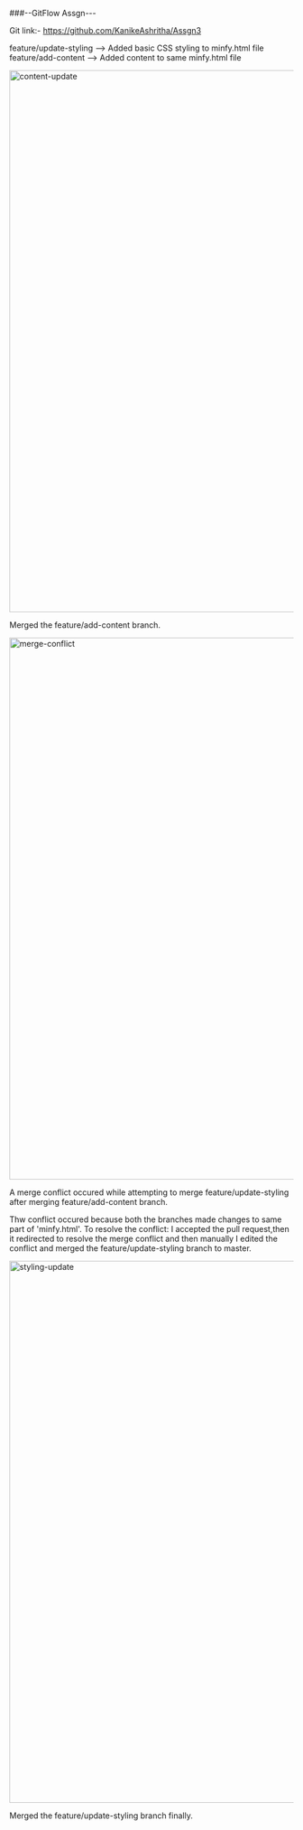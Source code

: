 ###--GitFlow Assgn---

Git link:-  https://github.com/KanikeAshritha/Assgn3


feature/update-styling --> Added basic CSS styling to minfy.html file
feature/add-content --> Added content to same minfy.html file

<img width="960" alt="content-update" src="https://github.com/user-attachments/assets/a2357248-0f32-4a27-a11a-6b46477de69f" />

Merged the feature/add-content branch.

<img width="960" alt="merge-conflict" src="https://github.com/user-attachments/assets/3534944a-d2bd-4203-90c7-c33f490177af" />

A merge conflict occured while attempting to merge feature/update-styling after merging feature/add-content branch.

Thw conflict occured because both the branches made changes to same part of 'minfy.html'.
To resolve the conflict:
I accepted the pull request,then it redirected to resolve the merge conflict and then manually I edited the conflict and merged the feature/update-styling branch to master.

<img width="960" alt="styling-update" src="https://github.com/user-attachments/assets/3e36be39-4337-44c5-874c-7691fded9caf" />

Merged the feature/update-styling branch finally.
